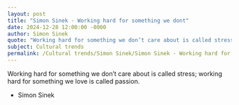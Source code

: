 ```yaml
---
layout: post
title: "Simon Sinek - Working hard for something we dont"
date: 2024-12-28 12:00:00 -0000
author: Simon Sinek
quote: "Working hard for something we don’t care about is called stress; working hard for something we love is called passion."
subject: Cultural trends
permalink: /Cultural trends/Simon Sinek/Simon Sinek - Working hard for something we dont
---
```


Working hard for something we don’t care about is called stress; working hard for something we love is called passion.

- Simon Sinek
